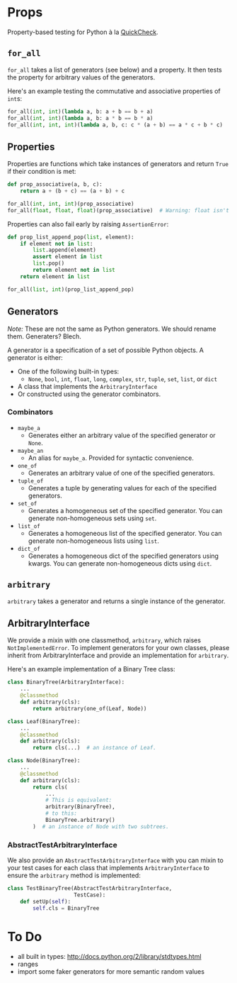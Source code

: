 # Props

Property-based testing for Python à la
[QuickCheck](http://en.wikipedia.org/wiki/QuickCheck).


## `for_all`

`for_all` takes a list of generators (see below) and a property. It then tests
the property for arbitrary values of the generators.

Here's an example testing the commutative and associative properties of
`int`s:

~~~ python
for_all(int, int)(lambda a, b: a + b == b + a)
for_all(int, int)(lambda a, b: a * b == b * a)
for_all(int, int, int)(lambda a, b, c: c * (a + b) == a * c + b * c)
~~~


## Properties

Properties are functions which take instances of generators and return `True`
if their condition is met:

~~~ python
def prop_associative(a, b, c):
    return a + (b + c) == (a + b) + c

for_all(int, int, int)(prop_associative)
for_all(float, float, float)(prop_associative)  # Warning: float isn't actually associative!
~~~

Properties can also fail early by raising `AssertionError`:

~~~ python
def prop_list_append_pop(list, element):
    if element not in list:
        list.append(element)
        assert element in list
        list.pop()
        return element not in list
    return element in list

for_all(list, int)(prop_list_append_pop)
~~~


## Generators

*Note:* These are not the same as Python generators. We should rename them.
Generaters? Blech.

A generator is a specification of a set of possible Python objects. A
generator is either:

- One of the following built-in types:
    - `None`, `bool`, `int`, `float`, `long`, `complex`, `str`, `tuple`,
      `set`, `list`, or `dict`
- A class that implements the `ArbitraryInterface`
- Or constructed using the generator combinators.

### Combinators

- `maybe_a`
    - Generates either an arbitrary value of the specified generator or `None`.
- `maybe_an`
    - An alias for `maybe_a`. Provided for syntactic convenience.
- `one_of`
    - Generates an arbitrary value of one of the specified generators.
- `tuple_of`
    - Generates a tuple by generating values for each of the specified
      generators.
- `set_of`
    - Generates a homogeneous set of the specified generator. You can
      generate non-homogeneous sets using `set`.
- `list_of`
    - Generates a homogeneous list of the specified generator. You can
      generate non-homogeneous lists using `list`.
- `dict_of`
    - Generates a homogeneous dict of the specified generators using kwargs.
      You can generate non-homogeneous dicts using `dict`.

## `arbitrary`

`arbitrary` takes a generator and returns a single instance of the generator.


## ArbitraryInterface

We provide a mixin with one classmethod, `arbitrary`, which raises
`NotImplementedError`. To implement generators for your own classes, please
inherit from ArbitraryInterface and provide an implementation for `arbitrary`.

Here's an example implementation of a Binary Tree class:

~~~ python
class BinaryTree(ArbitraryInterface):
    ...
    @classmethod
    def arbitrary(cls):
        return arbitrary(one_of(Leaf, Node))

class Leaf(BinaryTree):
    ...
    @classmethod
    def arbitrary(cls):
        return cls(...)  # an instance of Leaf.

class Node(BinaryTree):
    ...
    @classmethod
    def arbitrary(cls):
        return cls(
            ...
            # This is equivalent:
            arbitrary(BinaryTree),
            # to this:
            BinaryTree.arbitrary()
        )  # an instance of Node with two subtrees.
~~~


### AbstractTestArbitraryInterface

We also provide an `AbstractTestArbitraryInterface` with you can mixin to
your test cases for each class that implements `ArbitraryInterface` to
ensure the `arbitrary` method is implemented:

~~~ python
class TestBinaryTree(AbstractTestArbitraryInterface,
                     TestCase):
    def setUp(self):
        self.cls = BinaryTree
~~~


# To Do

- all built in types: http://docs.python.org/2/library/stdtypes.html
- ranges
- import some faker generators for more semantic random values
